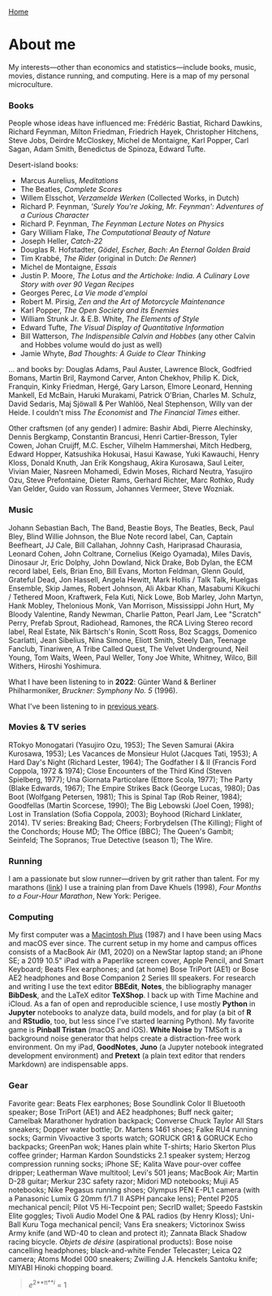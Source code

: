 [Home](index.html)

# About me
My interests&mdash;other than economics and statistics&mdash;include books, music, movies, distance running, and computing. Here is a map of my personal microculture. 

### Books
People whose ideas have influenced me: Fr&eacute;d&eacute;ric Bastiat, Richard Dawkins, Richard Feynman, Milton Friedman, Friedrich Hayek, Christopher Hitchens, Steve Jobs, Deirdre McCloskey, Michel de Montaigne, Karl Popper, Carl Sagan, Adam Smith, Benedictus de Spinoza, Edward Tufte.

Desert-island books:
* Marcus Aurelius, *Meditations*
* The Beatles, *Complete Scores* 
* Willem Elsschot, *Verzamelde Werken* (Collected Works, in Dutch)
* Richard P. Feynman, *'Surely You're Joking, Mr. Feynman': Adventures of a Curious Character*
* Richard P. Feynman, *The Feynman Lecture Notes on Physics*
* Gary William Flake, *The Computational Beauty of Nature*
* Joseph Heller, *Catch-22*
* Douglas R. Hofstadter, *G&ouml;del, Escher, Bach: An Eternal Golden Braid*
* Tim Krabb&eacute;, *The Rider* (original in Dutch: *De Renner*)
* Michel de Montaigne, *Essais*
* Justin P. Moore, *The Lotus and the Artichoke: India. A Culinary Love Story with over 90 Vegan Recipes*
* Georges Perec, *La Vie mode d'emploi* <!-- (according to Donald Knuth "perhaps the greatest 20th century novel") -->
* Robert M. Pirsig, *Zen and the Art of Motorcycle Maintenance*
* Karl Popper, *The Open Society and its Enemies*
* William Strunk Jr. &amp; E.B. White, *The Elements of Style*
* Edward Tufte, *The Visual Display of Quantitative Information*
* Bill Watterson, *The Indispensible Calvin and Hobbes* (any other Calvin and Hobbes volume would do just as well)
* Jamie Whyte, *Bad Thoughts: A Guide to Clear Thinking* 

&hellip; and books by: Douglas Adams, Paul Auster, Lawrence Block, Godfried Bomans, Martin Bril, Raymond Carver, Anton Chekhov, Philip K. Dick, Franquin, Kinky Friedman, Herg&eacute;, Gary Larson, Elmore Leonard, Henning Mankell, Ed McBain, Haruki Murakami, Patrick O'Brian, Charles M. Schulz, David Sedaris, Maj Sj&ouml;wall &amp; Per Wahl&ouml;&ouml;, Neal Stephenson, Willy van der Heide. I couldn't miss *The Economist* and *The Financial Times* either.

Other craftsmen (of any gender) I admire: Bashir Abdi, Pierre Alechinsky, Dennis Bergkamp, Constantin Brancusi, Henri Cartier-Bresson, Tyler Cowen, Johan Cruijff, M.C. Escher, Vilhelm Hammersh&oslash;i, Mitch Hedberg, Edward Hopper, Katsushika Hokusai, Hasui Kawase, Yuki Kawauchi, Henry Kloss, Donald Knuth, Jan Erik Kongshaug, Akira Kurosawa, Saul Leiter, Vivian Maier, Nasreen Mohamedi, Edwin Moses, Richard Neutra, Yasujiro Ozu, Steve Prefontaine, Dieter Rams, Gerhard Richter, Marc Rothko, Rudy Van Gelder, Guido van Rossum, Johannes Vermeer, Steve Wozniak. 

### Music

Johann Sebastian Bach, The Band, Beastie Boys, The Beatles, Beck, Paul Bley, Blind Willie Johnson, the Blue Note record label, Can, Captain Beefheart, JJ Cale, Bill Callahan, Johnny Cash, Hariprasad Chaurasia, Leonard Cohen, John Coltrane, Cornelius (Keigo Oyamada), Miles Davis, Dinosaur Jr, Eric Dolphy, John Dowland, Nick Drake, Bob Dylan, the ECM record label, Eels, Brian Eno, Bill Evans, Morton Feldman, Glenn Gould, Grateful Dead, Jon Hassell, Angela Hewitt, Mark Hollis / Talk Talk, Huelgas Ensemble, Skip James, Robert Johnson, Ali Akbar Khan, Masabumi Kikuchi / Tethered Moon, Kraftwerk, Fela Kuti, Nick Lowe, Bob Marley, John Martyn, Hank Mobley, Thelonious Monk, Van Morrison, Mississippi John Hurt, My Bloody Valentine, Randy Newman, Charlie Patton, Pearl Jam, Lee "Scratch" Perry, Prefab Sprout, Radiohead, Ramones, the RCA Living Stereo record label, Real Estate, Nik B&auml;rtsch's Ronin, Scott Ross, Boz Scaggs, Domenico Scarlatti, Jean Sibelius, Nina Simone, Eliott Smith, Steely Dan, Teenage Fanclub, Tinariwen, A Tribe Called Quest, The Velvet Underground, Neil Young, Tom Waits, Ween, Paul Weller, Tony Joe White, Whitney, Wilco, Bill Withers, Hiroshi Yoshimura. 

What I have been listening to in **2022**: G&uuml;nter Wand &amp; Berliner Philharmoniker, *Bruckner: Symphony No. 5* (1996).

What I've been listening to in [previous years](favorite-albums.html).

### Movies &amp; TV series

RTokyo Monogatari (Yasujiro Ozu, 1953); The Seven Samurai (Akira Kurosawa, 1953); Les Vacances de Monsieur Hulot (Jacques Tati, 1953); A Hard Day's Night (Richard Lester, 1964); The Godfather I &amp; II (Francis Ford Coppola, 1972 &amp; 1974); Close Encounters of the Third Kind (Steven Spielberg, 1977); Una Giornata Particolare (Ettore Scola, 1977); The Party (Blake Edwards, 1967); The Empire Strikes Back (George Lucas, 1980); Das Boot (Wolfgang Petersen, 1981); This is Spinal Tap (Rob Reiner, 1984); Goodfellas (Martin Scorcese, 1990); The Big Lebowski (Joel Coen, 1998); Lost in Translation (Sofia Coppola, 2003); Boyhood (Richard Linklater, 2014). TV series: Breaking Bad; Cheers; Forbrydelsen (The Killing); Flight of the Conchords; House MD; The Office (BBC); The Queen's Gambit; Seinfeld; The Sopranos; True Detective (season 1); The Wire.

### Running

I am a passionate but slow runner&mdash;driven by grit rather than talent. For my marathons ([link](marathon.html)) I use a training plan from Dave Khuels (1998), *Four Months to a Four-Hour Marathon*, New York: Perigee.

### Computing

My first computer was a [Macintosh Plus](https://everymac.com/systems/apple/mac_classic/specs/mac_plus.html) (1987) and I have been using Macs and macOS ever since. The current setup in my home and campus offices consists of a MacBook Air (M1, 2020) on a NewStar laptop stand; an iPhone SE; a 2019 10.5" iPad with a Paperlike screen cover, Apple Pencil, and Smart Keyboard; Beats Flex earphones; and (at home) Bose TriPort (AE1) or Bose AE2 headphones and Bose Companion 2 Series III speakers. For research and writing I use the text editor **BBEdit**, **Notes**, the bibliography manager **BibDesk**, and the LaTeX editor **TeXShop**. I back up with Time Machine and iCloud. As a fan of open and reproducible science, I use mostly **Python** in **Jupyter** notebooks to analyze data, build models, and for play (a bit of **R** and **RStudio**, too, but less since I've started learning Python). My favorite game is **Pinball Tristan** (macOS and iOS). **White Noise** by TMSoft is a background noise generator that helps create a distraction-free work environment. On my iPad, **GoodNotes**, **Juno** (a Jupyter notebook integrated development environment) and **Pretext** (a plain text editor that renders Markdown) are indispensable apps. 
<!-- I moved away from Mathematica for reasons explained [here](https://paulromer.net/jupyter-mathematica-and-the-future-of-the-research-paper) and [here](https://www.theatlantic.com/science/archive/2018/04/the-scientific-paper-is-obsolete/556676). **Wolfram|Alpha** is a useful knowledge engine, on the [web](wolframalpha.com) or as a smartphone app.  // the original Harman Kardon Soundsticks 2.1 speaker system.   GoodNotes is a fine notetaking app for the iPad.  **SuperDuper!**  no longer works in MacOS 11 Big Sur. **Chess.com** and **tChess** are excellent iOS chess apps.  **Chill** by David Cheng is a minimalistic ... iA Writer is a minimalist plaintext editor that's great for distraction-free writing; it supports Markdown and has lots of other neat features. With some tweaks &mdash;set font to 11 pt Menlo, hide toolbar and Inspectors, use full screen mode&mdash; **Pages** too can be turned into a clutter-free text editor. My late-2011 MacBook Pro running Ubuntu (a Linux distribution) is still fast enough to get serious work done. -->

### Gear

Favorite gear: Beats Flex earphones; Bose Soundlink Color II Bluetooth speaker; Bose TriPort (AE1) and AE2 headphones; Buff neck gaiter; Camelbak Marathoner hydration backpack; Converse Chuck Taylor All Stars sneakers; Dopper water bottle; Dr. Martens 1461 shoes; Falke RU4 running socks; Garmin V&iacute;voactive 3 sports watch; GORUCK GR1 &amp; GORUCK Echo backpacks; GreenPan wok; Hanes plain white T-shirts; Hario Skerton Plus coffee grinder; Harman Kardon Soundsticks 2.1 speaker system; Herzog compression running socks; iPhone SE; Kalita Wave pour-over coffee dripper; Leatherman Wave multitool; Levi's 501 jeans; MacBook Air; Martin D-28 guitar; Merkur 23C safety razor; Midori MD notebooks; Muji A5 notebooks; Nike Pegasus running shoes; Olympus PEN E-PL1 camera (with a Panasonic Lumix G 20mm f/1.7 II ASPH pancake lens); Pentel P205 mechanical pencil; Pilot V5 Hi-Tecpoint pen; SecrID wallet; Speedo Fastskin Elite goggles; Tivoli Audio Model One &amp; PAL radios (by Henry Kloss); Uni-Ball Kuru Toga mechanical pencil; Vans Era sneakers; Victorinox Swiss Army knife (and WD-40 to clean and protect it); Zannata Black Shadow racing bicycle. *Objets de d&eacute;sire* (aspirational products): Bose noise cancelling headphones; black-and-white Fender Telecaster; Leica Q2 camera; Atoms Model 000 sneakers; Zwilling J.A. Henckels Santoku knife; MIYABI Hinoki chopping board.

<!-- no longer on the list: Field Notes notebooks; Leuchtturm1917 notebooks; Cambridge SoundWorks 2.1 speaker system (by Henry Kloss); ; North Face Microbyte Rucksack; Kaweco Sport fountain pen; Norta bicycle; iPod Shuffle; Leica M10 camera; Leuchtturm1917 Drehgriffel Nr. 1 pen; Allbirds sneakers; X-Socks running socks; -->

> *e*<sup>2**&#960;***i*</sup> = 1